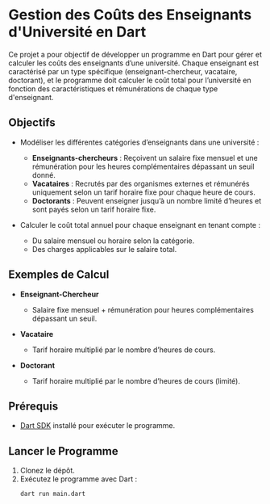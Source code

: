 # Gestion des Coûts des Enseignants d'Université en Dart

Ce projet a pour objectif de développer un programme en Dart pour gérer et calculer les coûts des enseignants d’une université. Chaque enseignant est caractérisé par un type spécifique (enseignant-chercheur, vacataire, doctorant), et le programme doit calculer le coût total pour l’université en fonction des caractéristiques et rémunérations de chaque type d'enseignant.

## Objectifs

- Modéliser les différentes catégories d’enseignants dans une université :
  - **Enseignants-chercheurs** : Reçoivent un salaire fixe mensuel et une rémunération pour les heures complémentaires dépassant un seuil donné.
  - **Vacataires** : Recrutés par des organismes externes et rémunérés uniquement selon un tarif horaire fixe pour chaque heure de cours.
  - **Doctorants** : Peuvent enseigner jusqu’à un nombre limité d’heures et sont payés selon un tarif horaire fixe.

- Calculer le coût total annuel pour chaque enseignant en tenant compte :
  - Du salaire mensuel ou horaire selon la catégorie.
  - Des charges applicables sur le salaire total.


## Exemples de Calcul

- **Enseignant-Chercheur**
  - Salaire fixe mensuel + rémunération pour heures complémentaires dépassant un seuil.
  
- **Vacataire**
  - Tarif horaire multiplié par le nombre d’heures de cours.

- **Doctorant**
  - Tarif horaire multiplié par le nombre d’heures de cours (limité).

## Prérequis

- [Dart SDK](https://dart.dev/get-dart) installé pour exécuter le programme.

## Lancer le Programme

1. Clonez le dépôt.
2. Exécutez le programme avec Dart :
   ```bash
   dart run main.dart
